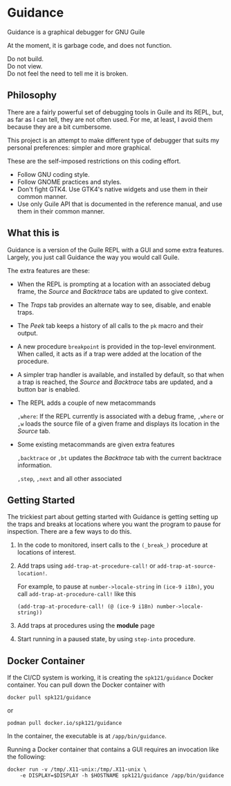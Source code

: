 Guidance
========

Guidance is a graphical debugger for GNU Guile

At the moment, it is garbage code, and does not function.

Do not build.  
Do not view.  
Do not feel the need to tell me it is broken.

Philosophy
----------

There are a fairly powerful set of debugging tools in Guile and its
REPL, but, as far as I can tell, they are not often used.  For me, at
least, I avoid them because they are a bit cumbersome.

This project is an attempt to make different type of debugger that
suits my personal preferences: simpler and more graphical.

These are the self-imposed restrictions on this coding effort.

- Follow GNU coding style.
- Follow GNOME practices and styles.
- Don't fight GTK4. Use GTK4's native widgets and use them in their
  common manner.
- Use only Guile API that is documented in the reference manual, and
  use them in their common manner.

What this is
------------

Guidance is a version of the Guile REPL with a GUI and some extra
features.  Largely, you just call Guidance the way you would call
Guile.

The extra features are these:

- When the REPL is prompting at a location with an associated debug
  frame, the *Source* and *Backtrace* tabs are updated to give
  context.
  
- The *Traps* tab provides an alternate way to see, disable, and
  enable traps.
  
- The *Peek* tab keeps a history of all calls to the `pk` macro and
  their output.
  
- A new procedure `breakpoint` is provided in the top-level
  environment. When called, it acts as if a trap were added at the
  location of the procedure.
  
- A simpler trap handler is available, and installed by default, so
  that when a trap is reached, the *Source* and *Backtrace* tabs are
  updated, and a button bar is enabled.


- The REPL adds a couple of new metacommands

  `,where`: If the REPL currently is associated with a debug frame,
  `,where` or `,w` loads the source file of a given frame and displays
  its location in the *Source* tab.
  
- Some existing metacommands are given extra features

  `,backtrace` or `,bt` updates the *Backtrace* tab with the current
  backtrace information.
  
  `,step`, `,next` and all other associated 

Getting Started
---------------

The trickiest part about getting started with Guidance is getting
setting up the traps and breaks at locations where you want the
program to pause for inspection.  There are a few ways to do this.

1. In the code to monitored, insert calls to the `(_break_)` procedure
   at locations of interest.
2. Add traps using `add-trap-at-procedure-call!` or
   `add-trap-at-source-location!`.
   
   For example, to pause at `number->locale-string` in `(ice-9 i18n)`,
   you call `add-trap-at-procedure-call!` like this
   
       (add-trap-at-procedure-call! (@ (ice-9 i18n) number->locale-string))
   
3. Add traps at procedures using the **module** page
4. Start running in a paused state, by using `step-into` procedure.



Docker Container
----------------

If the CI/CD system is working, it is creating the `spk121/guidance`
Docker container.  You can pull down the Docker container with

    docker pull spk121/guidance

or

    podman pull docker.io/spk121/guidance

In the container, the executable is at `/app/bin/guidance`.

Running a Docker container that contains a GUI requires an invocation
like the following:

    docker run -v /tmp/.X11-unix:/tmp/.X11-unix \
        -e DISPLAY=$DISPLAY -h $HOSTNAME spk121/guidance /app/bin/guidance
